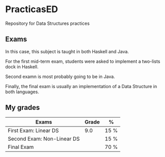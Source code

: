 # PracticasED
Repository for Data Structures practices

## Exams

In this case, this subject is taught in both Haskell and Java.

For the first mid-term exam, students were asked to implement a two-lists dock in Haskell.

Second examn is most probably going to be in Java.

Finally, the final exam is usually an implementation of a Data Structure in both languages.

## My grades   

| Exams                     | Grade      | %    |
| --------------------------| ---------- | ---- |
| First Exam: Linear DS     |        9.0 | 15 % |
| Second Exam: Non-Linear DS|            | 15 % |
| Final Exam                |            | 70 % |